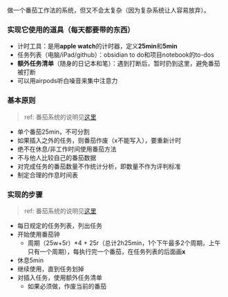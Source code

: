 做一个番茄工作法的系统，但又不会太复杂（因为复杂系统让人容易放弃）。

### 实现它使用的道具（每天都要带的东西）
- 计时工具：是用**apple watch**的计时器，定义**25min**和**5min**
- 任务列表（电脑/iPad/github）：obsidian to do和项目notebook的to-dos
- **额外任务清单**（随身的日记本和笔）：遇到打断后，暂时扔到这里，避免番茄被打断
- 可以用airpods听白噪音来集中注意力

### 基本原则
> ref: 番茄系统的说明见[这里](https://learning.tsinghua.edu.cn/__local/1/6F/79/3370ACF7FB448FD12F628E17847_7D76B8D4_49DF8.pdf)

- 单个番茄25min，不可分割
- 如果插入之外的任务，则番茄作废（x不能写入），要重新计时
- 绝不在休息/非工作时间使用番茄方法
- 不与他人比较自己的番茄数据
- 对完成任务的番茄数量不作统计分析，即数量不作为评判标准
- 制定合理的作息时间表

### 实现的步骤

> ref: 番茄系统的说明见[这里](https://learning.tsinghua.edu.cn/__local/1/6F/79/3370ACF7FB448FD12F628E17847_7D76B8D4_49DF8.pdf)

- 每日规定的任务列表，列出任务
- 开始使用番茄钟
  - 周期（25w+5r）*4 + 25r（总计2h25min，1个下午最多2个周期，上午只有一个周期），每执行完一个番茄，在任务列表的后面画**x**
- 休息5min
- 继续使用，直到任务划掉
- 对插入任务，使用额外任务清单
  - 如果必须做，作废当前的番茄


